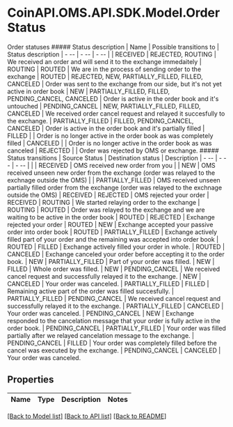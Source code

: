 # CoinAPI.OMS.API.SDK.Model.OrderStatus
Order statuses ##### Status description  | Name | Possible transitions to | Status description  | - -- | - -- | - -- | | RECEIVED | REJECTED, ROUTING | We received an order and will send it to the exchange immedaitely | ROUTING | ROUTED | We are in the process of sending order to the exchange | ROUTED | REJECTED, NEW, PARTIALLY_FILLED, FILLED, CANCELED | Order was sent to the exchange from our side, but it's not yet active in order book | NEW | PARTIALLY_FILLED, FILLED, PENDING_CANCEL, CANCELED | Order is active in the order book and it's untouched | PENDING_CANCEL | NEW, PARTIALLY_FILLED, FILLED, CANCELED | We received order cancel request and relayed it succesfully to the exchange.  | PARTIALLY_FILLED | FILLED, PENDING_CANCEL, CANCELED | Order is active in the order book and it's partially filled | FILLED | | Order is no longer active in the order book as was completely filled  | CANCELED | | Order is no longer active in the order book as was canceled | REJECTED | | Order was rejected by OMS or exchange. ##### Status transitions  | Source Status | Destination status | Description | - -- | - -- | - -- | | | RECEIVED | OMS received new order from you | | NEW | OMS received unseen new order from the exchange (order was relayed to the exchnage outside the OMS) | | PARTIALLY_FILLED | OMS received unseen partially filled order from the exchange (order was relayed to the exchnage outside the OMS) | RECEIVED | REJECTED | OMS rejected your order | RECEIVED | ROUTING | We started relaying order to the exchange | ROUTING | ROUTED | Order was relayed to the exchange and we are waiting to be active in the order book | ROUTED | REJECTED | Exchange rejected your order | ROUTED | NEW | Exchange accepted your passive order into order book | ROUTED | PARTIALLY_FILLED | Exchange actively filled part of your order and the remaining was accepted into order book | ROUTED | FILLED | Exchange actively filled your order in whole. | ROUTED | CANCELED | Exchange canceled your order before accepting it to the order book. | NEW | PARTIALLY_FILLED | Part of your order was filled. | NEW | FILLED | Whole order was filled. | NEW | PENDING_CANCEL | We received cancel request and successfully relayed it to the exchange. | NEW | CANCELED | Your order was canceled. | PARTIALLY_FILLED | FILLED | Remaining active part of the order was filled succesfully. | PARTIALLY_FILLED | PENDING_CANCEL | We received cancel request and successfully relayed it to the exchange. | PARTIALLY_FILLED | CANCELED | Your order was canceled. | PENDING_CANCEL | NEW | Exchange responded to the cancelation message that your order is fully active in the order book. | PENDING_CANCEL | PARTIALLY_FILLED | Your order was filled partially after we relayed cancelation message to the exchange. | PENDING_CANCEL | FILLED | Your order was completely filled before the cancel was executed by the exchange. | PENDING_CANCEL | CANCELED | Your order was canceled. 
## Properties

Name | Type | Description | Notes
------------ | ------------- | ------------- | -------------

[[Back to Model list]](../README.md#documentation-for-models) [[Back to API list]](../README.md#documentation-for-api-endpoints) [[Back to README]](../README.md)

